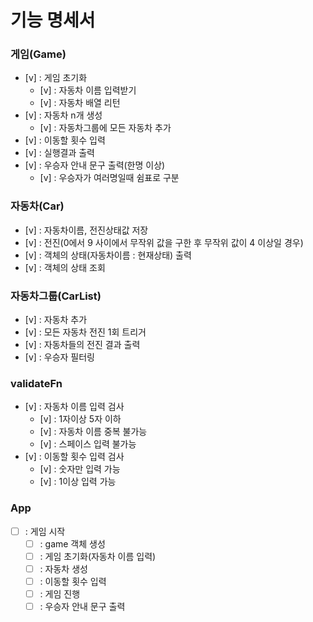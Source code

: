 # 기능 명세서

### 게임(Game)

- [v] : 게임 초기화
  - [v] : 자동차 이름 입력받기
  - [v] : 자동차 배열 리턴
- [v] : 자동차 n개 생성
  - [v] : 자동차그룹에 모든 자동차 추가
- [v] : 이동할 횟수 입력
- [v] : 실행결과 출력
- [v] : 우승자 안내 문구 출력(한명 이상)
  - [v] : 우승자가 여러명일때 쉼표로 구분

### 자동차(Car)

- [v] : 자동차이름, 전진상태값 저장
- [v] : 전진(0에서 9 사이에서 무작위 값을 구한 후 무작위 값이 4 이상일 경우)
- [v] : 객체의 상태(자동차이름 : 현재상태) 출력
- [v] : 객체의 상태 조회

### 자동차그룹(CarList)

- [v] : 자동차 추가
- [v] : 모든 자동차 전진 1회 트리거
- [v] : 자동차들의 전진 결과 출력
- [v] : 우승자 필터링

### validateFn

- [v] : 자동차 이름 입력 검사
  - [v] : 1자이상 5자 이하
  - [v] : 자동차 이름 중복 불가능
  - [v] : 스페이스 입력 불가능
- [v] : 이동할 횟수 입력 검사
  - [v] : 숫자만 입력 가능
  - [v] : 1이상 입력 가능

### App

- [ ] : 게임 시작
  - [ ] : game 객체 생성
  - [ ] : 게임 초기화(자동차 이름 입력)
  - [ ] : 자동차 생성
  - [ ] : 이동할 횟수 입력
  - [ ] : 게임 진행
  - [ ] : 우승자 안내 문구 출력
